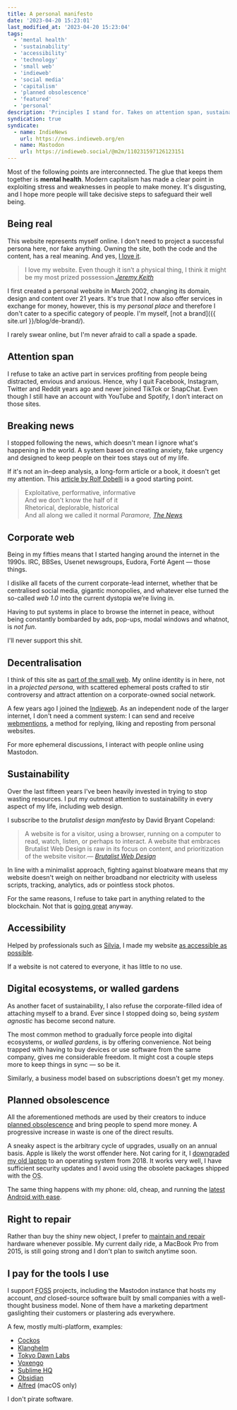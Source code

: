 ```yaml
---
title: A personal manifesto
date: '2023-04-20 15:23:01'
last_modified_at: '2023-04-20 15:23:04'
tags:
  - 'mental health'
  - 'sustainability'
  - 'accessibility'
  - 'technology'
  - 'small web'
  - 'indieweb'
  - 'social media'
  - 'capitalism'
  - 'planned obsolescence'
  - 'featured'
  - 'personal'
description: 'Principles I stand for. Takes on attention span, sustainability, online social participation, and more, are connected with a will to keep my mental health safe.'
syndication: true
syndicate:
  - name: IndieNews
    url: https://news.indieweb.org/en
  - name: Mastodon
    url: https://indieweb.social/@m2m/110231597126123151
---
```

Most of the following points are interconnected. The glue that keeps them together is **mental health**. Modern capitalism has made a clear point in exploiting stress and weaknesses in people to make money. It's disgusting, and I hope more people will take decisive steps to safeguard their well being.

## Being real

This website represents myself online. I don't need to project a successful persona here, nor fake anything. Owning the site, both the code and the content, has a real meaning. And yes, [I love it](https://anhvn.com/posts/2021/2021-12-14-i-love-my-website/).

> I love my website. Even though it isn’t a physical thing, I think it might be my most prized possession.<cite>[Jeremy Keith](https://adactio.com/articles/10887)</cite>

I first created a personal website in March 2002, changing its domain, design and content over 21 years. It's true that I now also offer services in exchange for money, however, this is my _personal place_ and therefore I don't cater to a specific category of people. I'm myself, [not a brand]({{ site.url }}/blog/de-brand/).

I rarely swear online, but I'm never afraid to call a spade a spade.

## Attention span

I refuse to take an active part in services profiting from people being distracted, envious and anxious. Hence, why I quit Facebook, Instagram, Twitter and Reddit years ago and never joined TikTok or SnapChat. Even though I still have an account with YouTube and Spotify, I don’t interact on those sites.

## Breaking news

I stopped following the news, which doesn't mean I ignore what's happening in the world. A system based on creating anxiety, fake urgency and designed to keep people on their toes stays out of my life.

If it's not an in-deep analysis, a long-form article or a book, it doesn't get my attention. This [article by Rolf Dobelli](https://www.theguardian.com/media/2013/apr/12/news-is-bad-rolf-dobelli) is a good starting point.

> Exploitative, performative, informative<br>
And we don't know the half of it<br>
Rhetorical, deplorable, historical<br>
And all along we called it normal
<cite>Paramore, [_The News_](https://www.youtube.com/watch?v=YSFa_wOZPXg)</cite>

## Corporate web

Being in my fifties means that I started hanging around the internet in the 1990s. IRC, BBSes, Usenet newsgroups, Eudora, Fort&eacute; Agent — those things.

I dislike all facets of the current corporate-lead internet, whether that be centralised social media, gigantic monopolies, and whatever else turned the so-called _web 1.0_ into the current dystopia we’re living in.

Having to put systems in place to browse the internet in peace, without being constantly bombarded by ads, pop-ups, modal windows and whatnot, is *not fun*.

I'll never support this shit.

## Decentralisation

I think of this site as [part of the small web](https://ar.al/2020/08/07/what-is-the-small-web/). My online identity is in here, not in a *projected persona*, with scattered ephemeral posts crafted to stir controversy and attract attention on a corporate-owned social network.

A few years ago I joined the [Indieweb](https://indieweb.org/). As an independent node of the larger internet, I don't need a comment system: I can send and receive [webmentions](https://alistapart.com/article/webmentions-enabling-better-communication-on-the-internet/), a method for replying, liking and reposting from personal websites.

For more ephemeral discussions, I interact with people online using Mastodon.

## Sustainability

Over the last fifteen years I've been heavily invested in trying to stop wasting resources. I put my outmost attention to sustainability in every aspect of my life, including web design.

I subscribe to the _brutalist design manifesto_ by David Bryant Copeland:

> A website is for a visitor, using a browser, running on a computer to read, watch, listen, or perhaps to interact. A website that embraces Brutalist Web Design is raw in its focus on content, and prioritization of the website visitor.<cite>—&nbsp;[Brutalist Web Design](https://brutalist-web.design/)</cite>

In line with a minimalist approach, fighting against bloatware means that my website doesn't weigh on neither broadband nor electricity with useless scripts, tracking, analytics, ads or pointless stock photos.

For the same reasons, I refuse to take part in anything related to the blockchain. Not that is [going great](https://web3isgoinggreat.com/) anyway.

## Accessibility

Helped by professionals such as [Silvia](https://silviamaggidesign.com/about/), I made my website [as accessible as possible](https://webaim.org/projects/million/lookup?domain=minutestomidnight.co.uk).

If a website is not catered to everyone, it has little to no use.

## Digital ecosystems, or walled gardens

As another facet of sustainability, I also refuse the corporate-filled idea of attaching myself to a brand. Ever since I stopped doing so, being _system agnostic_ has become second nature.

The most common method to gradually force people into digital ecosystems, or *walled gardens*, is by offering convenience. Not being trapped with having to buy devices or use software from the same company, gives me considerable freedom. It might cost a couple steps more to keep things in sync — so be it.

Similarly, a business model based on subscriptions doesn't get my money.

## Planned obsolescence

All the aforementioned methods are used by their creators to induce [planned obsolescence](https://en.wikipedia.org/wiki/Planned_obsolescence) and bring people to spend more money. A progressive increase in waste is one of the direct results. 

A sneaky aspect is the arbitrary cycle of upgrades, usually on an annual basis. Apple is likely the worst offender here. Not caring for it, I [downgraded my old laptop](/blog/degrowth/) to an operating system from 2018. It works very well, I have sufficient security updates and I avoid using the obsolete packages shipped with the <abbr title="Operating System">OS</abbr>.

The same thing happens with my phone: old, cheap, and running the [latest Android with ease](https://simonesilvestroni.com/blog/installing-android-13-on-an-unsupported-non-google-phone/).

## Right to repair

Rather than buy the shiny new object, I prefer to [maintain and repair](https://en.wikipedia.org/wiki/Right_to_repair) hardware whenever possible. My current daily ride, a MacBook Pro from 2015, is still going strong and I don't plan to switch anytime soon.

## I pay for the tools I use

I support <abbr title="Free and Open-Source Software">FOSS</abbr> projects, including the Mastodon instance that hosts my account, _and_ closed-source software built by small companies with a well-thought business model. None of them have a marketing department gaslighting their customers or plastering ads everywhere. 

A few, mostly multi-platform, examples:

- [Cockos](https://cockos.com/)
- [Klanghelm](https://klanghelm.com/contents/main.html)
- [Tokyo Dawn Labs](https://www.tokyodawn.net/tokyo-dawn-labs/)
- [Voxengo](https://www.voxengo.com/)
- [Sublime HQ](https://www.sublimehq.com/)
- [Obsidian](https://obsidian.md/)
- [Alfred](https://www.alfredapp.com/) (macOS only)

I don't pirate software.